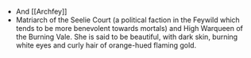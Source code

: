 - And [[Archfey]]
- Matriarch of the Seelie Court (a political faction in the Feywild which tends to be more benevolent towards mortals) and High Warqueen of the Burning Vale. She is said to be beautiful, with dark skin, burning white eyes and curly hair of orange-hued flaming gold.